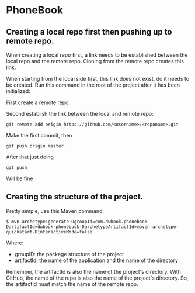 # PhoneBook

## Creating a local repo first then pushing up to remote repo.
When creating a local repo first, a link needs to be established between the local repo and the remote repo.  Cloning from the remote repo creates this link. 

When starting from the local side first, this link does not exist, do it needs to be created.
Run this command in the root of the project after it has been initialized:

First create a remote repo.

Second establish the link between the local and remote repo:
 
    git remote add origin https://github.com/<username>/<reponame>.git

Make the first commit, then 

    git push origin master
    
After that just doing

    git push
    
Will be fine

## Creating the structure of the project.
Pretty simple, use this Maven command:

    $ mvn archetype:generate-DgroupId=com.dwbook.phonebook-DartifactId=dwbook-phonebook-DarchetypeArtifactId=maven-archetype-quickstart-DinteractiveMode=false
   
Where:
  - groupID:      the package structure of the project
  - artifactId:   the name of the application and the name of the directory

Remember, the artifactId is also the name of the project's directory. With GitHub, the 
name of the repo is also the name of the project's directory. So, the artifactId
must match the name of the remote repo.

 